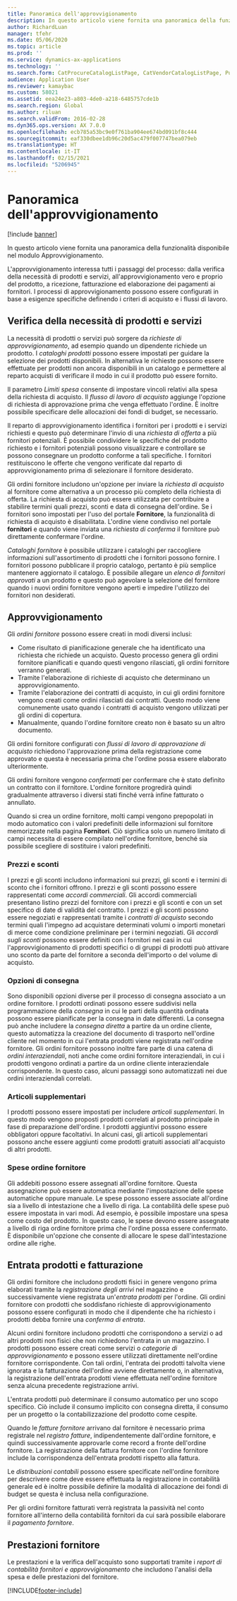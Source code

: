 ```yaml
---
title: Panoramica dell'approvvigionamento
description: In questo articolo viene fornita una panoramica della funzionalità disponibile nel modulo Approvvigionamento.
author: RichardLuan
manager: tfehr
ms.date: 05/06/2020
ms.topic: article
ms.prod: ''
ms.service: dynamics-ax-applications
ms.technology: ''
ms.search.form: CatProcureCatalogListPage, CatVendorCatalogListPage, PurchTable, PurchTablePart
audience: Application User
ms.reviewer: kamaybac
ms.custom: 58021
ms.assetid: eea24e23-a803-4de0-a218-6485757cde1b
ms.search.region: Global
ms.author: riluan
ms.search.validFrom: 2016-02-28
ms.dyn365.ops.version: AX 7.0.0
ms.openlocfilehash: ecb785a53bc9e0f761ba904ee674bd091bf8c444
ms.sourcegitcommit: eaf330dbee1db96c20d5ac479f007747bea079eb
ms.translationtype: HT
ms.contentlocale: it-IT
ms.lasthandoff: 02/15/2021
ms.locfileid: "5206945"
---
```

# <a name="procurement-and-sourcing-overview"></a>Panoramica dell'approvvigionamento

[!include [banner](../includes/banner.md)]

In questo articolo viene fornita una panoramica della funzionalità disponibile nel modulo Approvvigionamento.

L'approvvigionamento interessa tutti i passaggi del processo: dalla verifica della necessità di prodotti e servizi, all'approvvigionamento vero e proprio del prodotto, a ricezione, fatturazione ed elaborazione dei pagamenti ai fornitori. I processi di approvvigionamento possono essere configurati in base a esigenze specifiche definendo i criteri di acquisto e i flussi di lavoro.

## <a name="identifying-a-need-for-product-and-services"></a>Verifica della necessità di prodotti e servizi

La necessità di prodotti o servizi può sorgere da *richieste di approvvigionamento*, ad esempio quando un dipendente richiede un prodotto. I *cataloghi prodotti* possono essere impostati per guidare la selezione dei prodotti disponibili. In alternativa le richieste possono essere effettuate per prodotti non ancora disponibili in un catalogo e permettere al reparto acquisti di verificare il modo in cui il prodotto può essere fornito.  

Il parametro *Limiti spesa* consente di impostare vincoli relativi alla spesa della richiesta di acquisto. Il *flusso di lavoro di acquisto* aggiunge l'opzione di richiesta di approvazione prima che venga effettuato l'ordine. È inoltre possibile specificare delle allocazioni dei fondi di budget, se necessario.  

Il reparto di approvvigionamento identifica i fornitori per i prodotti e i servizi richiesti e questo può determinare l'invio di una *richiesta di offerta* a più fornitori potenziali. È possibile condividere le specifiche del prodotto richiesto e i fornitori potenziali possono visualizzare e controllare se possono consegnare un prodotto conforme a tali specifiche. I fornitori restituiscono le offerte che vengono verificate dal reparto di approvvigionamento prima di selezionare il fornitore desiderato.  

Gli ordini fornitore includono un'opzione per inviare la *richiesta di acquisto* al fornitore come alternativa a un processo più completo della richiesta di offerta. La richiesta di acquisto può essere utilizzata per contribuire a stabilire termini quali prezzi, sconti e data di consegna dell'ordine. Se i fornitori sono impostati per l'uso del portale **Fornitore**, la funzionalità di richiesta di acquisto è disabilitata. L'ordine viene condiviso nel portale **fornitori** e quando viene inviata una *richiesta di conferma* il fornitore può direttamente confermare l'ordine.  

*Cataloghi fornitore* è possibile utilizzare i cataloghi per raccogliere informazioni sull'assortimento di prodotti che i fornitori possono fornire. I fornitori possono pubblicare il proprio catalogo, pertanto è più semplice mantenere aggiornato il catalogo. È possibile allegare un *elenco di fornitori approvati* a un prodotto e questo può agevolare la selezione del fornitore quando i nuovi ordini fornitore vengono aperti e impedire l'utilizzo dei fornitori non desiderati.

## <a name="procurement"></a>Approvvigionamento

Gli *ordini fornitore* possono essere creati in modi diversi inclusi:

- Come risultato di pianificazione generale che ha identificato una richiesta che richiede un acquisto. Questo processo genera gli ordini fornitore pianificati e quando questi vengono rilasciati, gli ordini fornitore verranno generati.
- Tramite l'elaborazione di richieste di acquisto che determinano un approvvigionamento.
- Tramite l'elaborazione dei contratti di acquisto, in cui gli ordini fornitore vengono creati come ordini rilasciati dai contratti. Questo modo viene comunemente usato quando i contratti di acquisto vengono utilizzati per gli ordini di copertura.
- Manualmente, quando l'ordine fornitore creato non è basato su un altro documento.

Gli ordini fornitore configurati con *flussi di lavoro di approvazione di acquisto* richiedono l'approvazione prima della registrazione come approvato e questa è necessaria prima che l'ordine possa essere elaborato ulteriormente.

Gli ordini fornitore vengono *confermati* per confermare che è stato definito un contratto con il fornitore. L'ordine fornitore progredirà quindi gradualmente attraverso i diversi stati finché verrà infine fatturato o annullato.  

Quando si crea un ordine fornitore, molti campi vengono prepopolati in modo automatico con i valori predefiniti delle informazioni sul fornitore memorizzate nella pagina **Fornitori**. Ciò significa solo un numero limitato di campi necessita di essere compilato nell'ordine fornitore, benché sia possibile scegliere di sostituire i valori predefiniti.

### <a name="prices-and-discounts"></a>Prezzi e sconti

I prezzi e gli sconti includono informazioni sui prezzi, gli sconti e i termini di sconto che i fornitori offrono. I prezzi e gli sconti possono essere rappresentati come *accordi commerciali*. Gli accordi commerciali presentano listino prezzi del fornitore con i prezzi e gli sconti e con un set specifico di date di validità del contratto. I prezzi e gli sconti possono essere negoziati e rappresentati tramite i *contratti di acquisto* secondo termini quali l'impegno ad acquistare determinati volumi o importi monetari di merce come condizione preliminare per i termini negoziati. Gli *accordi sugli sconti* possono essere definiti con i fornitori nei casi in cui l'approvvigionamento di prodotti specifici o di gruppi di prodotti può attivare uno sconto da parte del fornitore a seconda dell'importo o del volume di acquisto.

### <a name="delivery-options"></a>Opzioni di consegna

Sono disponibili opzioni diverse per il processo di consegna associato a un ordine fornitore. I prodotti ordinati possono essere suddivisi nella programmazione della *consegna* in cui le parti della quantità ordinata possono essere pianificate per la consegna in date differenti. La consegna può anche includere la *consegna diretta* a partire da un ordine cliente, questo automatizza la creazione del documento di trasporto nell'ordine cliente nel momento in cui l'entrata prodotti viene registrata nell'ordine fornitore. Gli ordini fornitore possono inoltre fare parte di una catena di *ordini interaziendali*, noti anche come ordini fornitore interaziendali, in cui i prodotti vengono ordinati a partire da un ordine cliente interaziendale corrispondente. In questo caso, alcuni passaggi sono automatizzati nei due ordini interaziendali correlati.

### <a name="supplementary-items"></a>Articoli supplementari

I prodotti possono essere impostati per includere *articoli supplementari*. In questo modo vengono proposti prodotti correlati al prodotto principale in fase di preparazione dell'ordine. I prodotti aggiuntivi possono essere obbligatori oppure facoltativi. In alcuni casi, gli articoli supplementari possono anche essere aggiunti come prodotti gratuiti associati all'acquisto di altri prodotti.

### <a name="purchase-order-charges"></a>Spese ordine fornitore

Gli addebiti possono essere assegnati all'ordine fornitore. Questa assegnazione può essere automatica mediante l'impostazione delle spese automatiche oppure manuale. Le spese possono essere associate all'ordine sia a livello di intestazione che a livello di riga. La contabilità delle spese può essere impostata in vari modi. Ad esempio, è possibile impostare una spesa come costo del prodotto. In questo caso, le spese devono essere assegnate a livello di riga ordine fornitore prima che l'ordine possa essere confermato. È disponibile un'opzione che consente di allocare le spese dall'intestazione ordine alle righe.

## <a name="product-receipt-and-invoicing"></a>Entrata prodotti e fatturazione

Gli ordini fornitore che includono prodotti fisici in genere vengono prima elaborati tramite la *registrazione degli arrivi* nel magazzino e successivamente viene registrata un'*entrata prodotti* per l'ordine. Gli ordini fornitore con prodotti che soddisfano richieste di approvvigionamento possono essere configurati in modo che il dipendente che ha richiesto i prodotti debba fornire una *conferma di entrata*.  

Alcuni ordini fornitore includono prodotti che corrispondono a servizi o ad altri prodotti non fisici che non richiedono l'entrata in un magazzino. I prodotti possono essere creati come servizi o *categorie di approvvigionamento* e possono essere utilizzati direttamente nell'ordine fornitore corrispondente. Con tali ordini, l'entrata dei prodotti talvolta viene ignorata e la fatturazione dell'ordine avviene direttamente o, in alternativa, la registrazione dell'entrata prodotti viene effettuata nell'ordine fornitore senza alcuna precedente registrazione arrivi.  

L'entrata prodotti può determinare il consumo automatico per uno scopo specifico. Ciò include il consumo implicito con consegna diretta, il consumo per un progetto o la contabilizzazione del prodotto come cespite.  

Quando le *fatture fornitore* arrivano dal fornitore è necessario prima registrale nel *registro fatture*, indipendentemente dall'ordine fornitore, e quindi successivamente approvarle come record a fronte dell'ordine fornitore. La registrazione della fattura fornitore con l'ordine fornitore include la corrispondenza dell'entrata prodotti rispetto alla fattura.  

Le *distribuzioni contabili* possono essere specificate nell'ordine fornitore per descrivere come deve essere effettuata la registrazione in contabilità generale ed è inoltre possibile definire la modalità di allocazione dei fondi di budget se questa è inclusa nella configurazione.  

Per gli ordini fornitore fatturati verrà registrata la passività nel conto fornitore all'interno della contabilità fornitori da cui sarà possibile elaborare il *pagamento fornitore*.

## <a name="vendor-performance"></a>Prestazioni fornitore

Le prestazioni e la verifica dell'acquisto sono supportati tramite i *report di contabilità fornitori e approvvigionamento* che includono l'analisi della spesa e delle prestazioni del fornitore.


[!INCLUDE[footer-include](../../includes/footer-banner.md)]